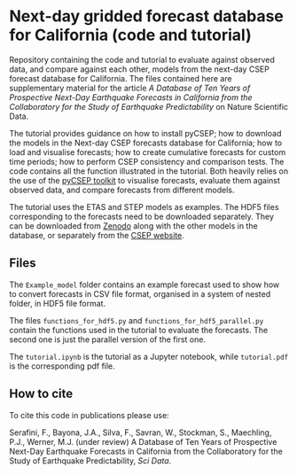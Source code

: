 # Next-day gridded forecast database for California (code and tutorial)

Repository containing the code and tutorial to evaluate against observed data, and compare against each other, models from the next-day CSEP forecast database for California. The files contained here are supplementary material for the article *A Database of Ten Years of Prospective Next-Day Earthquake Forecasts in California from the Collaboratory for the Study of Earthquake Predictability* on Nature Scientific Data.

The tutorial provides guidance on how to install pyCSEP; how to download the models in the Next-day CSEP forecasts database for California; how to load and visualise forecasts; how to create cumulative forecasts for custom time periods; how to perform CSEP consistency and comparison tests. The code contains all the function illustrated in the tutorial. Both heavily relies on the use of the [pyCSEP toolkit](https://github.com/SCECcode/pycsep) to visualise forecasts, evaluate them against observed data, and compare forecasts from different models.

The tutorial uses the ETAS and STEP models as examples. The HDF5 files corresponding to the forecasts need to be downloaded separately. They can be downloaded from [Zenodo](https://zenodo.org/records/15076187) along with the other models in the database, or separately from the [CSEP website](https://cseptesting.org/grid-based-forecasts/). 

## Files

The `Example_model` folder contains an example forecast used to show how to convert forecasts in CSV file format, organised in a system of nested folder, in HDF5 file format.

The files `functions_for_hdf5.py` and `functions_for_hdf5_parallel.py` contain the functions used in the tutorial to evaluate the forecasts. The second one is just the parallel version of the first one.

The `tutorial.ipynb` is the tutorial as a Jupyter notebook, while `tutorial.pdf` is the corresponding pdf file.

## How to cite

To cite this code in publications please use:

Serafini, F., Bayona, J.A., Silva, F., Savran, W., Stockman, S., Maechling, P.J., Werner, M.J. (under review) A Database of Ten Years of Prospective Next-Day Earthquake Forecasts in California from the Collaboratory for the Study of Earthquake Predictability, *Sci Data*. 

